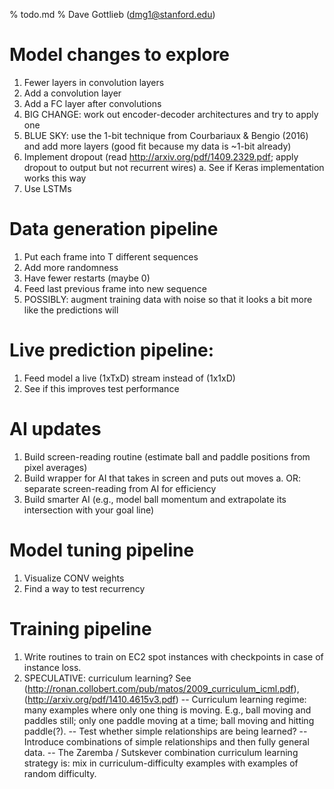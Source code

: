 % todo.md
% Dave Gottlieb (dmg1@stanford.edu)

Model changes to explore 
=====

1. Fewer layers in convolution layers
2. Add a convolution layer
3. Add a FC layer after convolutions
4. BIG CHANGE: work out encoder-decoder architectures and try to apply one
4. BLUE SKY: use the 1-bit technique from Courbariaux & Bengio (2016) and add more layers (good fit because my data is ~1-bit already)
5. Implement dropout (read http://arxiv.org/pdf/1409.2329.pdf; apply dropout to output but not recurrent wires)
	a. See if Keras implementation works this way
6. Use LSTMs


Data generation pipeline
=====

1. Put each frame into T different sequences
2. Add more randomness
3. Have fewer restarts (maybe 0)
4. Feed last previous frame into new sequence
5. POSSIBLY: augment training data with noise so that it looks a bit more like the predictions will 

Live prediction pipeline: 
=====

1. Feed model a live (1xTxD) stream instead of (1x1xD)
2. See if this improves test performance


AI updates
=====

1. Build screen-reading routine (estimate ball and paddle positions from pixel averages)
2. Build wrapper for AI that takes in screen and puts out moves
	a. OR: separate screen-reading from AI for efficiency 
3. Build smarter AI (e.g., model ball momentum and extrapolate its intersection with your goal line)

Model tuning pipeline
=====

1. Visualize CONV weights
2. Find a way to test recurrency

Training pipeline
=====

1. Write routines to train on EC2 spot instances with checkpoints in case of instance loss. 
2. SPECULATIVE: curriculum learning? See (http://ronan.collobert.com/pub/matos/2009_curriculum_icml.pdf), (http://arxiv.org/pdf/1410.4615v3.pdf)
	-- Curriculum learning regime: many examples where only one thing is moving. E.g., ball moving and paddles still; only one paddle moving at a time; ball moving and hitting paddle(?). 
	-- Test whether simple relationships are being learned? 
	-- Introduce combinations of simple relationships and then fully general data. 
	-- The Zaremba / Sutskever combination curriculum learning strategy is: mix in curriculum-difficulty examples with examples of random difficulty. 

